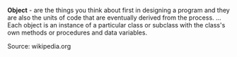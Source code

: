 **Object** - are the things you think about first in designing a program and they are also the units of code that are eventually derived from the process. ... Each object is an instance of a particular class or subclass with the class's own methods or procedures and data variables.

Source: wikipedia.org